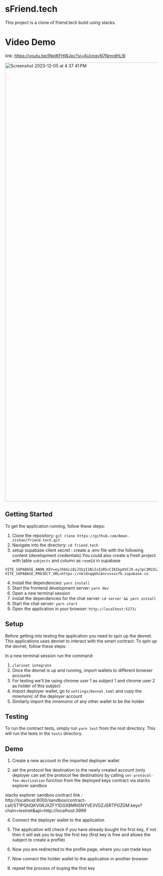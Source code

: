 # sFriend.tech

This project is a clone of friend.tech build using stacks. 

# Video Demo

link: https://youtu.be/INeiKFHWJpc?si=AUcngvN7NmrdHL9j

<img width="1440" alt="Screenshot 2023-12-05 at 4 37 41 PM" src="https://github.com/Aman-zishan/friend.tech/assets/55238388/8cdc883d-c20b-4038-a832-19d6c4495349">

## Getting Started

To get the application running, follow these steps:

1. Clone the repository: `git clone https://github.com/Aman-zishan/friend.tech.git`
2. Navigate into the directory: `cd friend.tech`
3. setup supabase client secret : create a .env file with the following content (development credentials).You could also create a fresh project with table `subjects` and column as `roomId` in supabase

```
VITE_SUPABASE_ANON_KEY=eyJhbGciOiJIUzI1NiIsInR5cCI6IkpXVCJ9.eyJpc3MiOiJzdXBhYmFzZSIsInJlZiI6Im5rbGRucXFiaGlibmN2dnh2Y2ZrIiwicm9sZSI6ImFub24iLCJpYXQiOjE3MDE2ODc2NjIsImV4cCI6MjAxNzI2MzY2Mn0.H7LiOJFQT4jhCjmdhkVs3M5jLxjQQENhX30kiVKrMZ0
VITE_SUPABASE_PROJECT_URL=https://nkldnqqbhibncvvxvcfk.supabase.co
```

4. Install the dependencies: `yarn install`
5. Start the frontend development server: `yarn dev`
6. Open a new terminal session
7. Install the dependencies for the chat server: `cd server && yarn install`
8. Start the chat server: `yarn start`
9. Open the application in your browser: `http://localhost:5173/`


## Setup

Before getting into testing the application you need to spin up the devnet. This applications uses devnet to interact with the smart contract. To spin up the devnet, follow these steps:

In a new terminal session run the command:

1. `clarinet integrate`
2. Once the devnet is up and running, import wallets to different browser accounts
3. For testing we'll be using chrome user 1 as subject 1 and chrome user 2 as holder of this subject
4. Import deployer wallet, go to `settings/Devnet.toml` and copy the mnemonic of the deployer account
5. Similarly import the mnemonic of any other wallet to be the holder


## Testing

To run the contract tests, simply run `yarn test` from the root directory. This will run the tests in the `tests` directory.


## Demo

1. Create a new account in the imported deployer wallet
   
2.  set the protocol fee destination to the newly created account (only deployer can set the protocol fee destination) by calling `set-protocol-fee-destination` function from the deployed keys contract via stacks explorer sandbox

stacks explorer sandbox contract link : http://localhost:8000/sandbox/contract-call/ST1PQHQKV0RJXZFY1DGX8MNSNYVE3VGZJSRTPGZGM.keys?chain=testnet&api=http://localhost:3999

4. Connect the deployer wallet to the application
   
5. The application will check if you have already bought the first key, if not then it will ask you to buy the first key (first key is free and allows the subject to create a profile)
   
6. Now you are redirected to the profile page, where you can trade keys

7. Now connect the holder wallet to the application in another browser 

8. repeat the process of buying the first key




